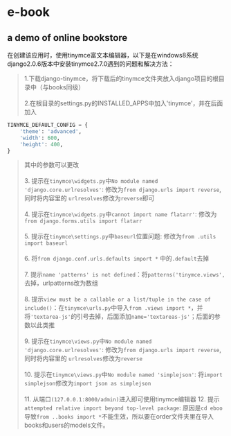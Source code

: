 # e-book
**a demo of online bookstore**
---------------------------------
在创建该应用时，使用tinymce富文本编辑器，以下是在windows8系统 django2.0.6版本中安装tinymce2.7.0遇到的问题和解决方法：<br>
>1.下载django-tinymce，将下载后的tinymce文件夹放入django项目的根目录中（与books同级）<br> <br>
 2.在根目录的settings.py的INSTALLED_APPS中加入'tinymce'，并在后面加入
```python
TINYMCE_DEFAULT_CONFIG = {
    'theme': 'advanced',
    'width': 600,
    'height': 400,
}
```
>其中的参数可以更改<br><br>
>3. 提示在`tinymce\widgets.py`中`No module named 'django.core.urlresolves'`: 修改为`from django.urls import reverse`, 同时将内容里的 `urlresolves`修改为`reverse`即可<br><br>
>4. 提示在`tinymce\widgets.py`中`cannot import name flatarr'`: 修改为`from django.forms.utils import flatarr`<br><br>
>5. 提示在`tinymce\settings.py`中`baseurl`位置问题: 修改为`from .utils import baseurl`<br><br>
>6. 将`from django.conf.urls.defaults import *` 中的`.default`去掉<br><br>
>7. 提示`name 'patterns' is not defined`：将`patterns('tinymce.views',`去掉，urlpatterns改为数组<br><br>
>8. 提示`view must be a callable or a list/tuple in the case of include()`：在`tinymce\urls.py`中导入`from .views import *`，并将`'textarea-js'`的引号去掉，后面添加`name='textareas-js'`；后面的参数以此类推<br><br>
>9. 提示在`tinymce\views.py`中`No module named 'django.core.urlresolves'`: 修改为`from django.urls import reverse`, 同时将内容里的 `urlresolves`修改为`reverse`<br><br>
>10. 提示在`tinymce\views.py`中`No module named 'simplejson'`: 将`import simplejson`修改为`import json as simplejson`<br><br>
>11. 从端口`(127.0.0.1:8000/admin)`进入即可使用tinymce编辑器
>12. 提示`attempted relative import beyond top-level package`: 原因是`cd eboo`导致`from ..books import *`不能生效，所以要在order文件夹里在导入books和users的models文件。
